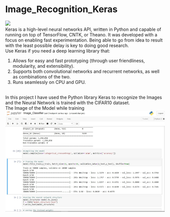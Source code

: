 # Image_Recognition_Keras
<img src="https://s3.amazonaws.com/keras.io/img/keras-logo-2018-large-1200.png"><br>
Keras is a high-level neural networks API, written in Python and capable of running on top of TensorFlow, CNTK, or Theano. It was developed with a focus on enabling fast experimentation. Being able to go from idea to result with the least possible delay is key to doing good research.<br>
Use Keras if you need a deep learning library that:<br>
1) Allows for easy and fast prototyping (through user friendliness, modularity, and extensibility).
2) Supports both convolutional networks and recurrent networks, as well as combinations of the two.
3) Runs seamlessly on CPU and GPU.
<br>
In this project I have used the Python library Keras to recognize the Images and the Neural Network is trained with the CIFAR10 dataset.
<br>
The Image of the Model while training 
<br>
<img src="/First Image Classifier.jpg">
<br>
